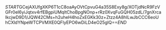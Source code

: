 $START$GCejAXUfgXKP6T1cC8oaAyOVtCpvuG4a35S8Exy8g/XOTjdNcR9FzVGFr0eI6yiJqtxv4rfEBgpiUMqltChoBpgNOnp+rRz0XvqFuGQH05zdL/7gnXrcaIkcjwD9D1/JQW42CMs+h2uheH4hoZxEGKk30z+Ztzz4A8hlLwJbCCC6eoUhCXldYNpeWTCPVMXE0QFlyEPO6wDiLD4eO25glQ==$END$